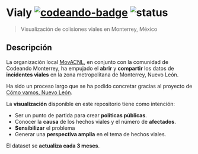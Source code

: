 # Vialy [![codeando-badge](https://img.shields.io/badge/codeando%20mexico-support-green.svg)](https://codeandomexico.org/) ![status](https://img.shields.io/badge/status-work%20in%20progress-yellow.svg)
> Visualización de colisiones viales en Monterrey, México

## Descripción
La organización local [MovACNL](https://www.facebook.com/MovACNL), en conjunto
con la comunidad de Codeando Monterrey, ha empujado el **abrir** y **compartir**
los datos de **incidentes viales** en la zona metropolitana de Monterrey, Nuevo
León.

Ha sido un proceso largo que se ha podido concretar gracias al proyecto de
[Cómo vamos, Nuevo León](http://comovamosnl.org/).

La **visualización** disponible en este repositorio tiene como intención:

- Ser un punto de partida para crear **políticas públicas**.
- Conocer la **causa** de los hechos viales y el número de **afectados**.
- **Sensibilizar** el problema
- Generar una **perspectiva amplia** en el tema de hechos viales.

El dataset se **actualiza cada 3 meses**.
